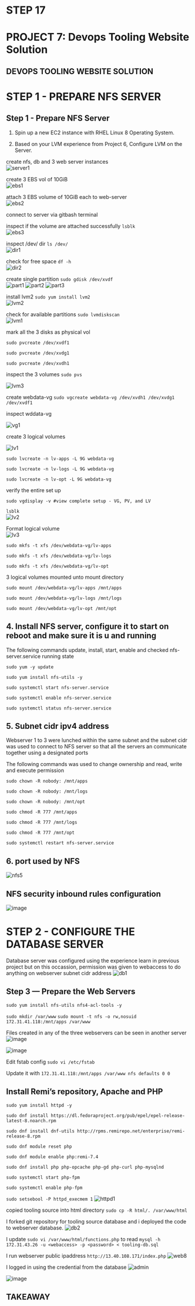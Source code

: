 # STEP 17 
# PROJECT 7: Devops Tooling Website Solution
## DEVOPS TOOLING WEBSITE SOLUTION

# STEP 1 - PREPARE NFS SERVER
## Step 1 - Prepare NFS Server
1. Spin up a new EC2 instance with RHEL Linux 8 Operating System.

2. Based on your LVM experience from Project 6, Configure LVM on the Server.

create nfs, db and 3 web server instances      
![server1](https://user-images.githubusercontent.com/34573768/158658154-a9531411-1bea-4a7c-8caa-5f3d7ab1cce9.png)

create 3 EBS vol of 10GiB     
![ebs1](https://user-images.githubusercontent.com/34573768/158658224-caaf3239-a84e-4bb4-b146-dcbb87c87cc2.png)

attach 3 EBS volume of 10GiB each to web-server      
![ebs2](https://user-images.githubusercontent.com/34573768/158658347-93c1bda5-a148-40a2-9ac1-c8d091f5c35f.png)

connect to server via gitbash terminal

inspect if the volume are attached successfully `lsblk`      
![ebs3](https://user-images.githubusercontent.com/34573768/158658409-54273d86-1281-443e-9aea-472a1094ad9c.png)

inspect /dev/ dir   `ls /dev/`       
![dir1](https://user-images.githubusercontent.com/34573768/158658544-5ae29d78-646d-4793-a3b1-834abd82571a.png)

check for free space `df -h`       
![dir2](https://user-images.githubusercontent.com/34573768/158658600-3f8eeab8-f83f-4325-91b3-3a37e9e3cffe.png)

create single partition `sudo gdisk /dev/xvdf`          
![part1](https://user-images.githubusercontent.com/34573768/158658796-3d308287-6142-4125-b29b-ed58f8254258.png)
![part2](https://user-images.githubusercontent.com/34573768/158658843-82cb186d-1849-42f3-8812-b8627c70d467.png)
![part3](https://user-images.githubusercontent.com/34573768/158658873-46a626ee-5d24-4afa-a4c1-be1bd47a292a.png)

install lvm2 `sudo yum install lvm2`      
![lvm2](https://user-images.githubusercontent.com/34573768/158658698-4a7ac436-7ae9-4add-aa6c-138172e25add.png)

check for available partitions `sudo lvmdiskscan`      
![lvm1](https://user-images.githubusercontent.com/34573768/158659031-23dedbda-f883-4d46-a3b0-c566b3721e78.png)

mark all the 3 disks as physical vol  

`sudo pvcreate /dev/xvdf1` 

`sudo pvcreate /dev/xvdg1`

`sudo pvcreate /dev/xvdh1`

inspect the 3 volumes `sudo pvs` 

![lvm3](https://user-images.githubusercontent.com/34573768/158659119-8bbe9b02-bb74-43e3-9efe-63bf4e3798e3.png)

create webdata-vg `sudo vgcreate webdata-vg /dev/xvdh1 /dev/xvdg1 /dev/xvdf1`

inspect wddata-vg  

![vg1](https://user-images.githubusercontent.com/34573768/158659210-e031d985-eafe-4727-bc4a-fc069a5a9700.png)

create 3 logical volumes   

![lv1](https://user-images.githubusercontent.com/34573768/158659303-026f19ca-1850-4047-9c2f-a9f313753413.png)

`sudo lvcreate -n lv-apps -L 9G webdata-vg`

`sudo lvcreate -n lv-logs -L 9G webdata-vg`

`sudo lvcreate -n lv-opt -L 9G webdata-vg`

verify the entire set up 

`sudo vgdisplay -v #view complete setup - VG, PV, and LV`

`lsblk`                    
![lv2](https://user-images.githubusercontent.com/34573768/158659388-7194d4cc-d5b8-4e6a-9ca4-697799898cd3.png)

Format logical volume       
![lv3](https://user-images.githubusercontent.com/34573768/158659505-e825fd75-cda7-454d-a943-1dd19a1f0a2d.png)

`sudo mkfs -t xfs /dev/webdata-vg/lv-apps`

`sudo mkfs -t xfs /dev/webdata-vg/lv-logs`

`sudo mkfs -t xfs /dev/webdata-vg/lv-opt`

3 logical volumes mounted unto mount directory

`sudo mount /dev/webdata-vg/lv-apps /mnt/apps`

`sudo mount /dev/webdata-vg/lv-logs /mnt/logs`

`sudo mount /dev/webdata-vg/lv-opt /mnt/opt`

## 4. Install NFS server, configure it to start on reboot and make sure it is u and running
The following commands update, install, start, enable and checked nfs-server.service running state

`sudo yum -y update`

`sudo yum install nfs-utils -y`

`sudo systemctl start nfs-server.service`

`sudo systemctl enable nfs-server.service`

`sudo systemctl status nfs-server.service`

## 5. Subnet cidr ipv4 address
Webserver 1 to 3 were lunched within the same subnet and the subnet cidr was used to connect to NFS server so that all the servers an communicate together using a designated ports

The following commands was used to change ownership and read, write and execute permission

`sudo chown -R nobody: /mnt/apps`

`sudo chown -R nobody: /mnt/logs`

`sudo chown -R nobody: /mnt/opt`

`sudo chmod -R 777 /mnt/apps`

`sudo chmod -R 777 /mnt/logs`

`sudo chmod -R 777 /mnt/opt`

`sudo systemctl restart nfs-server.service`

## 6. port used by NFS
![nfs5](https://user-images.githubusercontent.com/34573768/159999370-c34bb447-e93c-45f1-aed4-56e5297eda19.jpg)

## NFS security inbound rules configuration
![image](https://user-images.githubusercontent.com/34573768/159999779-63e08fba-3bf4-4cd5-98cb-8ebb570555a5.png)


# STEP 2 - CONFIGURE THE DATABASE SERVER

Database server was configured using the experience learn in previous project but on this occassion, permission was given to webaccess to do anything on webserver subnet cidr address
![db1](https://user-images.githubusercontent.com/34573768/160000602-4f163adc-68d4-4b8d-b5f4-efabfef30b3f.jpg)

## Step 3 — Prepare the Web Servers

`sudo yum install nfs-utils nfs4-acl-tools -y`

`sudo mkdir /var/www`
`sudo mount -t nfs -o rw,nosuid 172.31.41.118:/mnt/apps /var/www`

Files created in any of the three webservers can be seen in another server
![image](https://user-images.githubusercontent.com/34573768/160011038-e3e58ffe-1d86-40a7-bee2-db071f47cf45.png)

![image](https://user-images.githubusercontent.com/34573768/160011466-da0cc71b-ffa2-40cb-9f51-6d18ea685f8a.png)

Edit fstab config `sudo vi /etc/fstab`

Update it with `172.31.41.118:/mnt/apps /var/www nfs defaults 0 0`

## Install Remi’s repository, Apache and PHP
`sudo yum install httpd -y`

`sudo dnf install https://dl.fedoraproject.org/pub/epel/epel-release-latest-8.noarch.rpm`

`sudo dnf install dnf-utils http://rpms.remirepo.net/enterprise/remi-release-8.rpm`

`sudo dnf module reset php`

`sudo dnf module enable php:remi-7.4`

`sudo dnf install php php-opcache php-gd php-curl php-mysqlnd`

`sudo systemctl start php-fpm`

`sudo systemctl enable php-fpm`

`sudo setsebool -P httpd_execmem 1`
![httpd1](https://user-images.githubusercontent.com/34573768/160002040-4fcc0027-9650-4d94-b846-93ae6929cdb7.jpg)

copied tooling source into html directory `sudo cp -R html/. /var/www/html`

I forked git repository for tooling source database and i deployed the code to webserver database.
![db2](https://user-images.githubusercontent.com/34573768/160002116-876eb2f4-9263-4c52-87f9-7324d7777140.jpg)

I update `sudo vi /var/www/html/functions.php` to read `mysql -h 172.31.43.26 -u <webaccess> -p <password> < tooling-db.sql`

I run webserver public ipaddress `http://13.40.108.171/index.php` 
![web8](https://user-images.githubusercontent.com/34573768/160002892-5cac1924-47b3-4cfc-b4e0-5dd0a11d09d8.jpg)


I logged in using the credential from the database
![admin](https://user-images.githubusercontent.com/34573768/160002969-bd8aef3c-a7fd-4837-abb2-7678e16385c4.jpg)

![image](https://user-images.githubusercontent.com/34573768/160178172-4905aa1e-9e7a-45ed-bb37-d3814ad99a9f.png)



## TAKEAWAY